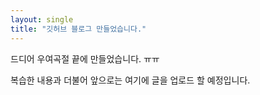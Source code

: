 ```yaml
---
layout: single
title: "깃허브 블로그 만들었습니다."
---
```

드디어 우여곡절 끝에 만들었습니다. ㅠㅠ

복습한 내용과 더불어 앞으로는 여기에 글을 업로드 할 예정입니다.
